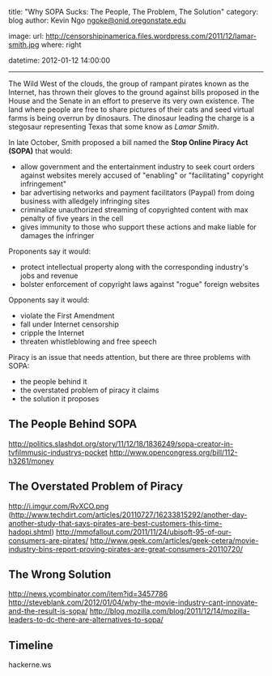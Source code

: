 title: "Why SOPA Sucks: The People, The Problem, The Solution"
category: blog
author: Kevin Ngo <ngoke@onid.oregonstate.edu>

image:
    url: http://censorshipinamerica.files.wordpress.com/2011/12/lamar-smith.jpg
    where: right

datetime: 2012-01-12 14:00:00

---

The Wild West of the clouds, the group of rampant pirates known as the Internet,
has thrown their gloves to the ground against bills proposed in the House and
the Senate in an effort to preserve its very own existence. The land where
people are free to share pictures of their cats and seed virtual farms is being
overrun by dinosaurs. The dinosaur leading the charge is a stegosaur
representing Texas that some know as *Lamar Smith*.

In late October, Smith proposed a bill named the **Stop Online Piracy Act
(SOPA)** that would:

- allow government and the entertainment industry to seek court orders against
  websites merely accused of "enabling" or "facilitating" copyright
  infringement"
- bar advertising networks and payment facilitators (Paypal) from doing business
  with alledgely infringing sites
- criminalize unauthorized streaming of copyrighted content with max penalty of
  five years in the cell
- gives immunity to those who support these actions and make liable for damages
  the infringer

Proponents say it would:

- protect intellectual property along with the corresponding industry's jobs and revenue
- bolster enforcement of copyright laws against "rogue" foreign websites

Opponents say it would:

- violate the First Amendment
- fall under Internet censorship
- cripple the Internet
- threaten whistleblowing and free speech

Piracy is an issue that needs attention, but there are three problems with SOPA:

 - the people behind it
 - the overstated problem of piracy it claims
 - the solution it proposes

The People Behind SOPA
----------------------
http://politics.slashdot.org/story/11/12/18/1836249/sopa-creator-in-tvfilmmusic-industrys-pocket
http://www.opencongress.org/bill/112-h3261/money


The Overstated Problem of Piracy
--------------------------------
http://i.imgur.com/RvXCO.png
(http://www.techdirt.com/articles/20110727/16233815292/another-day-another-study-that-says-pirates-are-best-customers-this-time-hadopi.shtml)
http://mmofallout.com/2011/11/24/ubisoft-95-of-our-consumers-are-pirates/
http://www.geek.com/articles/geek-cetera/movie-industry-bins-report-proving-pirates-are-great-consumers-20110720/


The Wrong Solution
------------------
http://news.ycombinator.com/item?id=3457786
http://steveblank.com/2012/01/04/why-the-movie-industry-cant-innovate-and-the-result-is-sopa/
http://blog.mozilla.com/blog/2011/12/14/mozilla-leaders-to-dc-there-are-alternatives-to-sopa/


Timeline
--------
hackerne.ws

